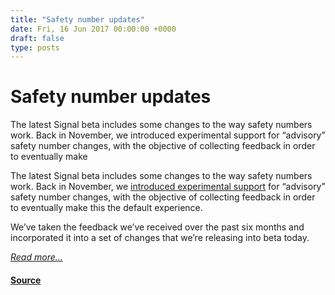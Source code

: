 ```yaml
---
title: "Safety number updates"
date: Fri, 16 Jun 2017 00:00:00 +0000
draft: false
type: posts
---
```

# Safety number updates





 The latest Signal beta includes some changes to the way safety numbers work. Back in November, we introduced experimental support for “advisory” safety number changes, with the objective of collecting feedback in order to eventually make

The latest Signal beta includes some changes to the way safety numbers work. Back in November, we [introduced experimental support](/blog/safety-number-updates) for “advisory” safety number changes, with the objective of collecting feedback in order to eventually make this the default experience.

We’ve taken the feedback we’ve received over the past six months and incorporated it into a set of changes that we’re releasing into beta today.

[_Read more..._](https://signal.org/blog/verified-safety-number-updates/)

#### [Source](https://signal.org/blog/verified-safety-number-updates/)

